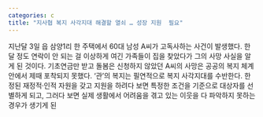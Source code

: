 ```yaml
---
categories: c
title: "지사협 복지 사각지대 해결할 열쇠 … 성장 지원  필요"
---
```

지난달 3일 읍 삼양1리 한 주택에서 60대 남성 A씨가 고독사하는 사건이 발생했다. 한 달 정도 연락이 안 되는 걸 이상하게 여긴 가족들이 집을 찾았다가 그의 사망 사실을 알게 된 것이다. 기초연금만 받고 돌봄은 신청하지 않았던 A씨의 사망은 공공의 복지 체계 안에서 제때 포착되지 못했다. ‘관’의 복지는 필연적으로 복지 사각지대를 수반한다. 한정된 재정적·인적 자원을 갖고 지원을 하려다 보면 특정한 조건을 기준으로 대상자를 선별하게 되고, 그러다 보면 실제 생활에서 어려움을 겪고 있는 이웃을 다 파악하지 못하는 경우가 생기게 된